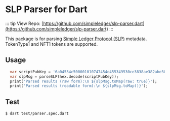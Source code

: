 # SLP Parser for Dart

::: tip View Repo:
[https://github.com/simpleledger/slp-parser.dart](https://github.com/simpleledger/slp-parser.dart)
:::

This package is for parsing [Simple Ledger Protocol (SLP)](https://github.com/simpleledger/slp-specifications) metadata. TokenType1 and NFT1 tokens are supported.


## Usage

```dart
  var scriptPubKey = '6a04534c500001010747454e455349530ce3838ae382abe383a2e383884c004c004c0001094c00080000000000000064';
  var slpMsg = parseSLP(hex.decode(scriptPubKey));
  print('Parsed results (raw form):\n ${slpMsg.toMap(raw: true)}');
  print('Parsed results (readable form):\n ${slpMsg.toMap()}');
```

## Test

`$ dart test/parser.spec.dart`
